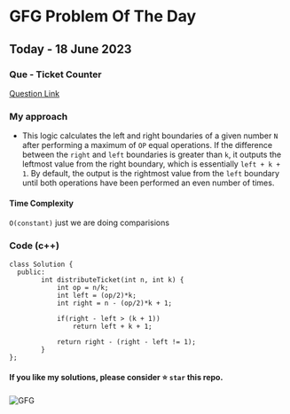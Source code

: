 # GFG Problem Of The Day

## Today - 18 June 2023
### Que - Ticket Counter

[Question Link](https://practice.geeksforgeeks.org/problems/ticket-counter-2731/1)


### My approach
- This logic calculates the left and right boundaries of a given number `N` after performing a maximum of `OP` equal operations. If the difference between the `right` and `left` boundaries is greater than `k`, it outputs the leftmost value from the right boundary, which is essentially `left + k + 1`. By default, the output is the rightmost value from the `left` boundary until both operations have been performed an even number of times.

#### Time Complexity
`O(constant)` just we are doing comparisions

### Code (c++) 
```
class Solution {
  public:
        int distributeTicket(int n, int k) {
            int op = n/k;
            int left = (op/2)*k;
            int right = n - (op/2)*k + 1;
            
            if(right - left > (k + 1))
                return left + k + 1;
            
            return right - (right - left != 1);
        }
};
```

#### If you like my solutions, please consider ⭐ `star` this repo.

![GFG](https://komarev.com/ghpvc/?username=gl01potdgfg&color=blue&&label=Visitors)